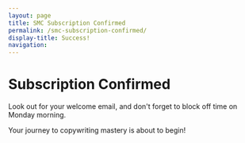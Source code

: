```yaml
---
layout: page
title: SMC Subscription Confirmed
permalink: /smc-subscription-confirmed/
display-title: Success!
navigation: 
---
```


# Subscription Confirmed

Look out for your welcome email, and don't forget to block off time on Monday morning. 

Your journey to copywriting mastery is about to begin!